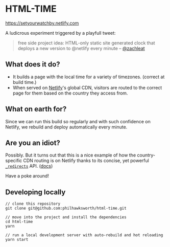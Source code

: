 # HTML-TIME

https://setyourwatchby.netlify.com

A ludicrous experiment triggered by a playfull tweet:

> free side project idea: HTML-only static site generated clock that deploys a new version to @netlify every minute
> – [@zachleat](https://twitter.com/zachleat/status/1020034115817680896)


## What does it do?

- It builds a page with the local time for a variety of timezones. (correct at build time.)
- When served on [Netlify](https://www.netlify.com)'s global CDN, visitors are routed to the correct page for them based on the country they access from.

## What on earth for?

Since we can run this build so regularly and with such confidence on Netlify, we rebuild and deploy automatically every minute.

## Are you an idiot?

Possibly. But it turns out that this is a nice example of how the country-specific CDN routing is on Netlify thanks to its concise, yet powerful [`_redirects`](_redirects) API. ([docs](https://www.netlify.com/docs/redirects/))

Have a poke around!


## Developing locally

```
// clone this repository
git clone git@github.com:philhawksworth/html-time.git

// move into the project and install the dependencies
cd html-time
yarn

// run a local development server with auto-rebuild and hot reloading
yarn start
```





